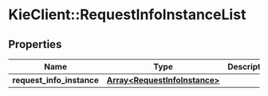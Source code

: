 # KieClient::RequestInfoInstanceList

## Properties
Name | Type | Description | Notes
------------ | ------------- | ------------- | -------------
**request_info_instance** | [**Array&lt;RequestInfoInstance&gt;**](RequestInfoInstance.md) |  | [optional] 



